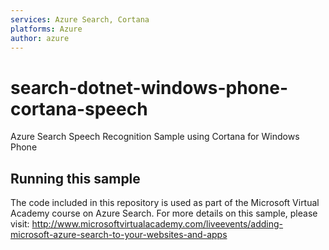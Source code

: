 ```yaml
---
services: Azure Search, Cortana
platforms: Azure
author: azure
---
```


# search-dotnet-windows-phone-cortana-speech
Azure Search Speech Recognition Sample using Cortana for Windows Phone
## Running this sample

The code included in this repository is used as part of the Microsoft Virtual Academy course on Azure Search.  For more details on this sample, please visit: http://www.microsoftvirtualacademy.com/liveevents/adding-microsoft-azure-search-to-your-websites-and-apps
